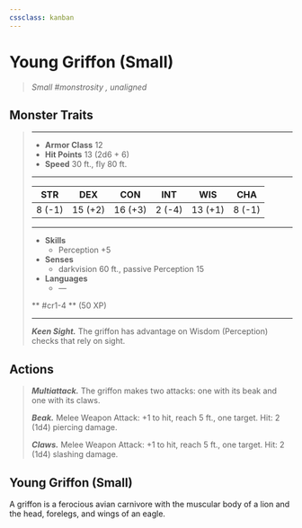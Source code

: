 ```yaml
---
cssclass: kanban
---
```


# Young Griffon (Small)
>*Small #monstrosity , unaligned*
## Monster Traits
>___
>- **Armor Class** 12
>- **Hit Points** 13 (2d6 + 6)
>- **Speed** 30 ft., fly 80 ft.
>___
>|STR|DEX|CON|INT|WIS|CHA|
>|:---:|:---:|:---:|:---:|:---:|:---:|
>|8 (-1)|15 (+2)|16 (+3)|2 (-4)|13 (+1)|8 (-1)|
>___
>- **Skills**
>	 - Perception +5
>- **Senses**
>	 - darkvision 60 ft., passive Perception 15
>- **Languages**
>	 - —
>
> ** #cr1-4 ** (50 XP)
>___
>***Keen Sight.*** The griffon has advantage on Wisdom (Perception) checks that rely on sight.  
>
## Actions
>***Multiattack.*** The griffon makes two attacks: one with its beak and one with its claws.  
>
>***Beak.*** Melee Weapon Attack: +1 to hit, reach 5 ft., one target. Hit: 2 (1d4) piercing damage.  
>
>***Claws.*** Melee Weapon Attack: +1 to hit, reach 5 ft., one target. Hit: 2 (1d4) slashing damage.
## Young Griffon (Small)
A griffon is a ferocious avian carnivore with the muscular body of a lion and the head, forelegs, and wings of an eagle.